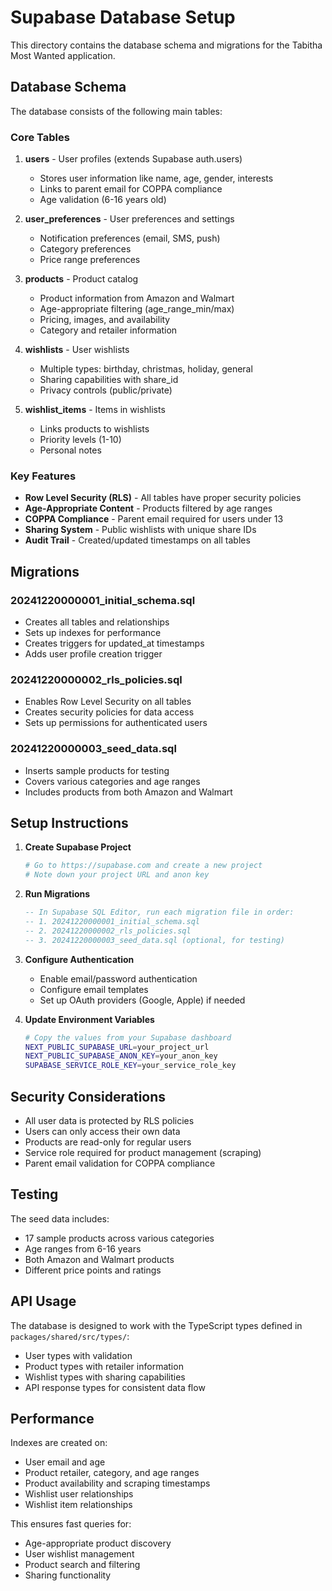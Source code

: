 # Supabase Database Setup

This directory contains the database schema and migrations for the Tabitha Most Wanted application.

## Database Schema

The database consists of the following main tables:

### Core Tables

1. **users** - User profiles (extends Supabase auth.users)
   - Stores user information like name, age, gender, interests
   - Links to parent email for COPPA compliance
   - Age validation (6-16 years old)

2. **user_preferences** - User preferences and settings
   - Notification preferences (email, SMS, push)
   - Category preferences
   - Price range preferences

3. **products** - Product catalog
   - Product information from Amazon and Walmart
   - Age-appropriate filtering (age_range_min/max)
   - Pricing, images, and availability
   - Category and retailer information

4. **wishlists** - User wishlists
   - Multiple types: birthday, christmas, holiday, general
   - Sharing capabilities with share_id
   - Privacy controls (public/private)

5. **wishlist_items** - Items in wishlists
   - Links products to wishlists
   - Priority levels (1-10)
   - Personal notes

### Key Features

- **Row Level Security (RLS)** - All tables have proper security policies
- **Age-Appropriate Content** - Products filtered by age ranges
- **COPPA Compliance** - Parent email required for users under 13
- **Sharing System** - Public wishlists with unique share IDs
- **Audit Trail** - Created/updated timestamps on all tables

## Migrations

### 20241220000001_initial_schema.sql
- Creates all tables and relationships
- Sets up indexes for performance
- Creates triggers for updated_at timestamps
- Adds user profile creation trigger

### 20241220000002_rls_policies.sql
- Enables Row Level Security on all tables
- Creates security policies for data access
- Sets up permissions for authenticated users

### 20241220000003_seed_data.sql
- Inserts sample products for testing
- Covers various categories and age ranges
- Includes products from both Amazon and Walmart

## Setup Instructions

1. **Create Supabase Project**
   ```bash
   # Go to https://supabase.com and create a new project
   # Note down your project URL and anon key
   ```

2. **Run Migrations**
   ```sql
   -- In Supabase SQL Editor, run each migration file in order:
   -- 1. 20241220000001_initial_schema.sql
   -- 2. 20241220000002_rls_policies.sql
   -- 3. 20241220000003_seed_data.sql (optional, for testing)
   ```

3. **Configure Authentication**
   - Enable email/password authentication
   - Configure email templates
   - Set up OAuth providers (Google, Apple) if needed

4. **Update Environment Variables**
   ```bash
   # Copy the values from your Supabase dashboard
   NEXT_PUBLIC_SUPABASE_URL=your_project_url
   NEXT_PUBLIC_SUPABASE_ANON_KEY=your_anon_key
   SUPABASE_SERVICE_ROLE_KEY=your_service_role_key
   ```

## Security Considerations

- All user data is protected by RLS policies
- Users can only access their own data
- Products are read-only for regular users
- Service role required for product management (scraping)
- Parent email validation for COPPA compliance

## Testing

The seed data includes:
- 17 sample products across various categories
- Age ranges from 6-16 years
- Both Amazon and Walmart products
- Different price points and ratings

## API Usage

The database is designed to work with the TypeScript types defined in `packages/shared/src/types/`:
- User types with validation
- Product types with retailer information
- Wishlist types with sharing capabilities
- API response types for consistent data flow

## Performance

Indexes are created on:
- User email and age
- Product retailer, category, and age ranges
- Product availability and scraping timestamps
- Wishlist user relationships
- Wishlist item relationships

This ensures fast queries for:
- Age-appropriate product discovery
- User wishlist management
- Product search and filtering
- Sharing functionality
